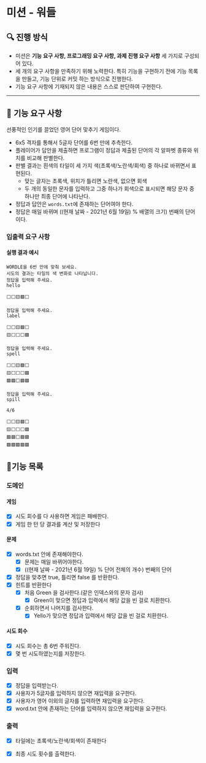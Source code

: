 # 미션 - 워들

## 🔍 진행 방식

- 미션은 **기능 요구 사항, 프로그래밍 요구 사항, 과제 진행 요구 사항** 세 가지로 구성되어 있다.
- 세 개의 요구 사항을 만족하기 위해 노력한다. 특히 기능을 구현하기 전에 기능 목록을 만들고, 기능 단위로 커밋 하는 방식으로 진행한다.
- 기능 요구 사항에 기재되지 않은 내용은 스스로 판단하여 구현한다.

---

## 🚀 기능 요구 사항

선풍적인 인기를 끌었던 영어 단어 맞추기 게임이다.

- 6x5 격자를 통해서 5글자 단어를 6번 만에 추측한다.
- 플레이어가 답안을 제출하면 프로그램이 정답과 제출된 단어의 각 알파벳 종류와 위치를 비교해 판별한다.
- 판별 결과는 흰색의 타일이 세 가지 색(초록색/노란색/회색) 중 하나로 바뀌면서 표현된다.
   - 맞는 글자는 초록색, 위치가 틀리면 노란색, 없으면 회색
   - 두 개의 동일한 문자를 입력하고 그중 하나가 회색으로 표시되면 해당 문자 중 하나만 최종 단어에 나타난다.
- 정답과 답안은 `words.txt`에 존재하는 단어여야 한다.
- 정답은 매일 바뀌며 ((현재 날짜 - 2021년 6월 19일) % 배열의 크기) 번째의 단어이다.

### 입출력 요구 사항

#### 실행 결과 예시

```
WORDLE을 6번 만에 맞춰 보세요.
시도의 결과는 타일의 색 변화로 나타납니다.
정답을 입력해 주세요.
hello

⬜⬜🟨🟩⬜

정답을 입력해 주세요.
label

⬜⬜🟨🟩⬜
🟨⬜⬜⬜🟩

정답을 입력해 주세요.
spell

⬜⬜🟨🟩⬜
🟨⬜⬜⬜🟩
🟩🟩⬜🟩🟩

정답을 입력해 주세요.
spill

4/6

⬜⬜🟨🟩⬜
🟨⬜⬜⬜🟩
🟩🟩⬜🟩🟩
🟩🟩🟩🟩🟩
```
## 📄기능 목록

### 도메인
#### 게임
 - [x] 시도 회수를 다 사용하면 게임은 패배한다.
 - [x] 게임 한 턴 당 결과를 계산 및 저장한다

#### 문제
 - [x] words.txt 안에 존재해야한다.
   - [x] 문제는 매일 바뀌어야한다.
   - [x] ((현재 날짜 - 2021년 6월 19일) % 단어 전체의 개수) 번째의 단어
 - [x] 정답을 맞추면 true, 틀리면 false 를 반환한다.
 - [x] 힌트를 반환한다
   - [x] 처음 Green 을 검사한다.(같은 인덱스와의 문자 검사)
     - [x] Green이 맞으면 정답과 입력에서 해당 값을 빈 걸로 치환한다.
   - [x] 순회하면서 나머지를 검사한다.
     - [x] Yello가 맞으면 정답과 입력에서 해당 값을 빈 걸로 치환한다.
   
#### 시도 회수
 - [x] 시도 회수는 총 6번 주워진다.
 - [x] 몇 번 시도하였는지를 저장한다.

### 입력
 - [x] 정답을 입력받는다. 
 - [x] 사용자가 5글자를 입력하지 않으면 재입력을 요구한다.
 - [x] 사용자가 영어 이외의 글자를 입력하면 재입력을 요구한다.
 - [x] word.txt 안에 존재하는 단어를 입력하지 않으면 재입력을 요구한다. 

### 출력
 - [x] 타일에는 초록색/노란색/회색이 존재한다
 - [x] 최종 시도 횟수를 출력한다.

